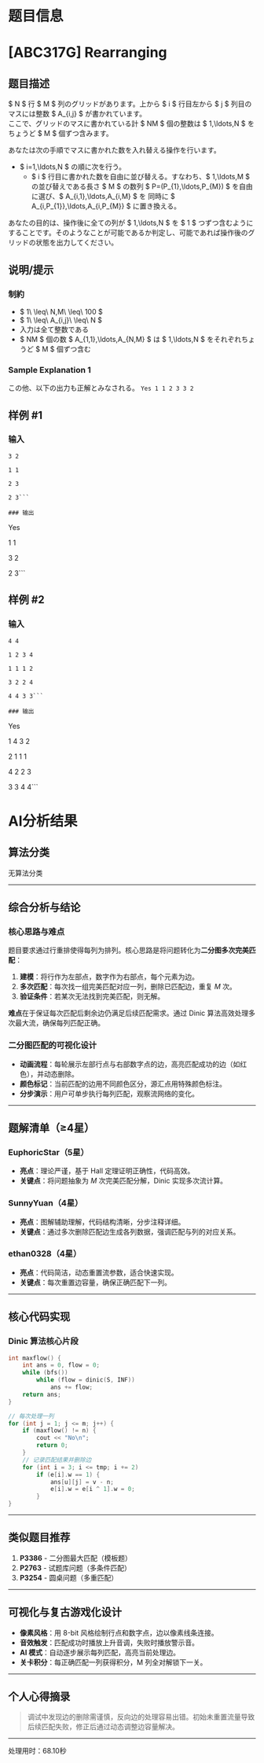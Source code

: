 # 题目信息

# [ABC317G] Rearranging

## 题目描述

[problemUrl]: https://atcoder.jp/contests/abc317/tasks/abc317_g

$ N $ 行 $ M $ 列のグリッドがあります。上から $ i $ 行目左から $ j $ 列目のマスには整数 $ A_{i,j} $ が書かれています。  
 ここで、グリッドのマスに書かれている計 $ NM $ 個の整数は $ 1,\ldots,N $ をちょうど $ M $ 個ずつ含みます。

あなたは次の手順でマスに書かれた数を入れ替える操作を行います。

- $ i=1,\ldots,N $ の順に次を行う。
  - $ i $ 行目に書かれた数を自由に並び替える。すなわち、$ 1,\ldots,M $ の並び替えである長さ $ M $ の数列 $ P=(P_{1},\ldots,P_{M}) $ を自由に選び、$ A_{i,1},\ldots,A_{i,M} $ を 同時に $ A_{i,P_{1}},\ldots,A_{i,P_{M}} $ に置き換える。
 
あなたの目的は、操作後に全ての列が $ 1,\ldots,N $ を $ 1 $ つずつ含むようにすることです。そのようなことが可能であるか判定し、可能であれば操作後のグリッドの状態を出力してください。

## 说明/提示

### 制約

- $ 1\ \leq\ N,M\ \leq\ 100 $
- $ 1\ \leq\ A_{i,j}\ \leq\ N $
- 入力は全て整数である
- $ NM $ 個の数 $ A_{1,1},\ldots,A_{N,M} $ は $ 1,\ldots,N $ をそれぞれちょうど $ M $ 個ずつ含む
 
### Sample Explanation 1

この他、以下の出力も正解とみなされる。 ``` Yes 1 1 2 3 3 2 ```

## 样例 #1

### 输入

```
3 2

1 1

2 3

2 3```

### 输出

```
Yes

1 1

3 2

2 3```

## 样例 #2

### 输入

```
4 4

1 2 3 4

1 1 1 2

3 2 2 4

4 4 3 3```

### 输出

```
Yes

1 4 3 2

2 1 1 1

4 2 2 3

3 3 4 4```

# AI分析结果



## 算法分类
无算法分类

---

## 综合分析与结论

### 核心思路与难点
题目要求通过行重排使得每列为排列。核心思路是将问题转化为**二分图多次完美匹配**：
1. **建模**：将行作为左部点，数字作为右部点，每个元素为边。
2. **多次匹配**：每次找一组完美匹配对应一列，删除已匹配边，重复 $M$ 次。
3. **验证条件**：若某次无法找到完美匹配，则无解。

**难点**在于保证每次匹配后剩余边仍满足后续匹配需求。通过 Dinic 算法高效处理多次最大流，确保每列匹配正确。

### 二分图匹配的可视化设计
- **动画流程**：每轮展示左部行点与右部数字点的边，高亮匹配成功的边（如红色），并动态删除。
- **颜色标记**：当前匹配的边用不同颜色区分，源汇点用特殊颜色标注。
- **分步演示**：用户可单步执行每列匹配，观察流网络的变化。

---

## 题解清单（≥4星）

### EuphoricStar（5星）
- **亮点**：理论严谨，基于 Hall 定理证明正确性，代码高效。
- **关键点**：将问题抽象为 $M$ 次完美匹配分解，Dinic 实现多次流计算。

### SunnyYuan（4星）
- **亮点**：图解辅助理解，代码结构清晰，分步注释详细。
- **关键点**：通过多次删除匹配边生成各列数据，强调匹配与列的对应关系。

### ethan0328（4星）
- **亮点**：代码简洁，动态重置流参数，适合快速实现。
- **关键点**：每次重置边容量，确保正确匹配下一列。

---

## 核心代码实现

### Dinic 算法核心片段
```cpp
int maxflow() {
    int ans = 0, flow = 0;
    while (bfs()) 
        while (flow = dinic(S, INF)) 
            ans += flow;
    return ans;
}

// 每次处理一列
for (int j = 1; j <= m; j++) {
    if (maxflow() != n) {
        cout << "No\n";
        return 0;
    }
    // 记录匹配结果并删除边
    for (int i = 3; i <= tmp; i += 2) 
        if (e[i].w == 1) {
            ans[u][j] = v - n;
            e[i].w = e[i ^ 1].w = 0;
        }
}
```

---

## 类似题目推荐
1. **P3386** - 二分图最大匹配（模板题）
2. **P2763** - 试题库问题（多条件匹配）
3. **P3254** - 圆桌问题（多重匹配）

---

## 可视化与复古游戏化设计
- **像素风格**：用 8-bit 风格绘制行点和数字点，边以像素线条连接。
- **音效触发**：匹配成功时播放上升音调，失败时播放警示音。
- **AI 模式**：自动逐步展示每列匹配，高亮当前处理边。
- **关卡积分**：每正确匹配一列获得积分，M 列全对解锁下一关。

---

## 个人心得摘录
> 调试中发现边的删除需谨慎，反向边的处理容易出错。初始未重置流量导致后续匹配失败，修正后通过动态调整边容量解决。

---
处理用时：68.10秒